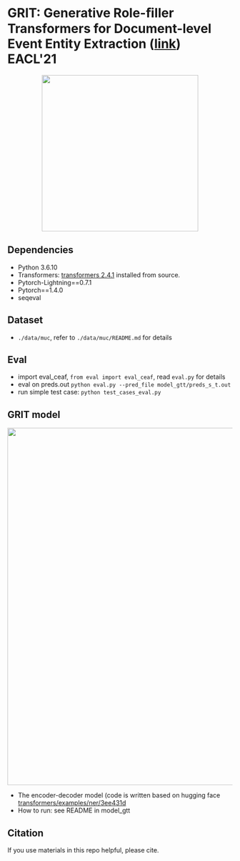 # GRIT: Generative Role-ﬁller Transformers for Document-level Event Entity Extraction ([link](http://arxiv.org/abs/2008.09249)) EACL'21

<p align='center'>
  <img src='figs/task.png' width="350px">
</p>

## Dependencies

* Python 3.6.10
* Transformers: [transformers 2.4.1](https://github.com/huggingface/transformers/tree/2c12464a20160061a8b436b4939e8d5fa2437a15) installed from source.
* Pytorch-Lightning==0.7.1
* Pytorch==1.4.0
* seqeval

## Dataset 
* `./data/muc`, refer to `./data/muc/README.md` for details

## Eval
* import eval_ceaf, `from eval import eval_ceaf`, read `eval.py` for details
* eval on preds.out `python eval.py --pred_file model_gtt/preds_s_t.out`
* run simple test case: `python test_cases_eval.py`

## GRIT model 

<p align='center'>
  <img src='figs/architecture.png' width="800px">
</p>

* The encoder-decoder model (code is written based on hugging face [transformers/examples/ner/3ee431d](https://github.com/huggingface/transformers/tree/3ee431dd4c720e67e35a449b453d3dc2b15ccfff)
* How to run: see README in model_gtt

## Citation
If you use materials in this repo helpful, please cite.
